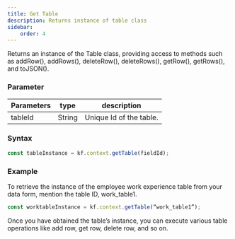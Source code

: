 ```yaml
---
title: Get Table
description: Returns instance of table class
sidebar:
    order: 4
---
```


Returns an instance of the Table class, providing access to methods such as addRow(), addRows(), deleteRow(), deleteRows(), getRow(), getRows(), and toJSON().


### Parameter

| Parameters | type   | description             |
| ---------- | ------ | ----------------------- |
| tableId    | String | Unique Id of the table. |

### Syntax

```js
const tableInstance = kf.context.getTable(fieldId);
```

### Example

To retrieve the instance of the employee work experience table from your data form, mention the table ID, work_table1.

```js
const worktableInstance = kf.context.getTable(“work_table1”);
```

Once you have obtained the table’s instance, you can execute various table operations like add row, get row, delete row, and so on. 
